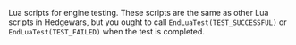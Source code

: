 Lua scripts for engine testing. These scripts are the same as other Lua scripts
in Hedgewars, but you ought to call `EndLuaTest(TEST_SUCCESSFUL)` or
`EndLuaTest(TEST_FAILED)` when the test is completed.

